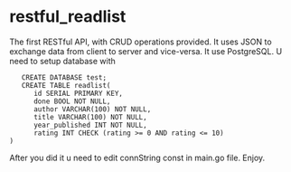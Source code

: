 # restful_readlist
The first RESTful API, with CRUD operations provided. It uses JSON to exchange data from client to server and vice-versa. It use PostgreSQL.
U need to setup database with 
```
   CREATE DATABASE test;
   CREATE TABLE readlist(
      id SERIAL PRIMARY KEY,
      done BOOL NOT NULL,
      author VARCHAR(100) NOT NULL,
      title VARCHAR(100) NOT NULL,
      year_published INT NOT NULL,
      rating INT CHECK (rating >= 0 AND rating <= 10)
)
```
After you did it u need to edit connString const in main.go file.
Enjoy.

